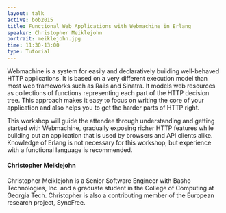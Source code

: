 ```yaml
---
layout: talk
active: bob2015
title: Functional Web Applications with Webmachine in Erlang
speaker: Christopher Meiklejohn
portrait: meiklejohn.jpg
time: 11:30-13:00
type: Tutorial
---
```


Webmachine is a system for easily and declaratively building
well-behaved HTTP applications. It is based on a very different
execution model than most web frameworks such as Rails and Sinatra.
It models web resources as collections of functions representing each
part of the HTTP decision tree.  This approach makes it easy to focus
on writing the core of your application and also helps you to get the
harder parts of HTTP right.

This workshop will guide the attendee through understanding and
getting started with Webmachine, gradually exposing richer HTTP
features while building out an application that is used by browsers
and API clients alike. Knowledge of Erlang is not necessary for this
workshop, but experience with a functional language is recommended.

#### Christopher Meiklejohn

Christopher Meiklejohn is a Senior Software Engineer with Basho
Technologies, Inc. and a graduate student in the College of Computing
at Georgia Tech. Christopher is also a contributing member of the
European research project, SyncFree.

